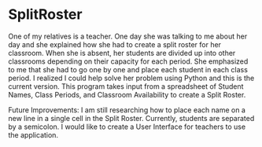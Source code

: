 # SplitRoster

One of my relatives is a teacher. One day she was talking to me about her day and she explained how she had to create a split roster for her classroom. When she is absent, her students are divided up into other classrooms depending on their capacity for each period. She emphasized to me that she had to go one by one and place each student in each class period. I realized I could help solve her problem using Python and this is the current version. This program takes input from a spreadsheet of Student Names, Class Periods, and Classroom Availability to create a Split Roster.

Future Improvements:
I am still researching how to place each name on a new line in a single cell in the Split Roster. Currently, students are separated by a semicolon.
I would like to create a User Interface for teachers to use the application.

